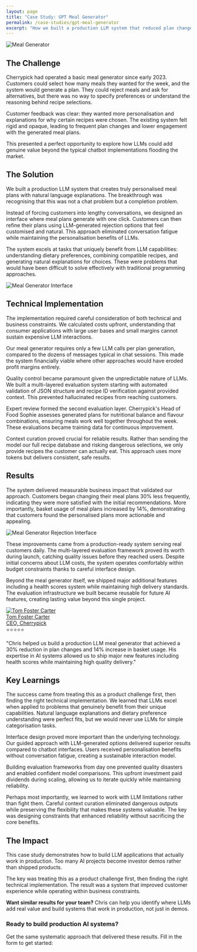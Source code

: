 ```yaml
---
layout: page
title: "Case Study: GPT Meal Generator"
permalink: /case-studies/gpt-meal-generator
excerpt: "How we built a production LLM system that reduced plan changes by 30% and increased basket usage by 14%"
---
```


<img src="/assets/img/meal-generator.jpg" alt="Meal Generator" class="float-right rounded-lg ml-6 mb-6 w-1/2 max-w-md"/>

## The Challenge

Cherrypick had operated a basic meal generator since early 2023. Customers could select how many meals they wanted for the week, and the system would generate a plan. They could reject meals and ask for alternatives, but there was no way to specify preferences or understand the reasoning behind recipe selections.

Customer feedback was clear: they wanted more personalisation and explanations for why certain recipes were chosen. The existing system felt rigid and opaque, leading to frequent plan changes and lower engagement with the generated meal plans.

This presented a perfect opportunity to explore how LLMs could add genuine value beyond the typical chatbot implementations flooding the market.

## The Solution

We built a production LLM system that creates truly personalised meal plans with natural language explanations. The breakthrough was recognising that this was not a chat problem but a completion problem.

Instead of forcing customers into lengthy conversations, we designed an interface where meal plans generate with one click. Customers can then refine their plans using LLM-generated rejection options that feel customised and natural. This approach eliminated conversation fatigue while maintaining the personalisation benefits of LLMs.

The system excels at tasks that uniquely benefit from LLM capabilities: understanding dietary preferences, combining compatible recipes, and generating natural explanations for choices. These were problems that would have been difficult to solve effectively with traditional programming approaches.

<img src="/assets/img/meal-generator-3.jpg" alt="Meal Generator Interface" class="float-right rounded-lg ml-6 mb-6 w-1/2 max-w-md"/>

## Technical Implementation

The implementation required careful consideration of both technical and business constraints. We calculated costs upfront, understanding that consumer applications with large user bases and small margins cannot sustain expensive LLM interactions.

Our meal generator requires only a few LLM calls per plan generation, compared to the dozens of messages typical in chat sessions. This made the system financially viable where other approaches would have eroded profit margins entirely.

Quality control became paramount given the unpredictable nature of LLMs. We built a multi-layered evaluation system starting with automated validation of JSON structure and recipe ID verification against provided context. This prevented hallucinated recipes from reaching customers.

Expert review formed the second evaluation layer. Cherrypick's Head of Food Sophie assesses generated plans for nutritional balance and flavour combinations, ensuring meals work well together throughout the week. These evaluations became training data for continuous improvement.

Context curation proved crucial for reliable results. Rather than sending the model our full recipe database and risking dangerous selections, we only provide recipes the customer can actually eat. This approach uses more tokens but delivers consistent, safe results.

## Results

The system delivered measurable business impact that validated our approach. Customers began changing their meal plans 30% less frequently, indicating they were more satisfied with the initial recommendations. More importantly, basket usage of meal plans increased by 14%, demonstrating that customers found the personalised plans more actionable and appealing.

<img src="/assets/img/meal-generator-reject.jpg" alt="Meal Generator Rejection Interface" class="float-right rounded-lg ml-6 mb-6 w-1/2 max-w-md"/>

These improvements came from a production-ready system serving real customers daily. The multi-layered evaluation framework proved its worth during launch, catching quality issues before they reached users. Despite initial concerns about LLM costs, the system operates comfortably within budget constraints thanks to careful interface design.

Beyond the meal generator itself, we shipped major additional features including a health scores system while maintaining high delivery standards. The evaluation infrastructure we built became reusable for future AI features, creating lasting value beyond this single project.

<div style="clear: both;"></div>

<!-- TFC Testimonial Section -->
<section class="py-20 bg-brand-deep-turquoise">
  <div class="max-w-4xl mx-auto px-6">
    <div class="bg-white rounded-lg p-8">
      <div class="flex items-center mb-4">
        <a href="https://www.linkedin.com/in/tomfostercarter/" target="_blank" class="flex items-center">
          <img src="/assets/img/testimonials/tfc.jpeg" alt="Tom Foster Carter" class="w-16 h-16 rounded-full mr-4 object-cover">
          <div>
            <div class="text-lg font-semibold text-brand-black">Tom Foster Carter</div>
            <div class="text-sm text-brand-black/70">CEO, Cherrypick</div>
          </div>
        </a>
      </div>
      <div class="flex text-yellow-500 mb-4 space-x-1">
        <span>⭐</span><span>⭐</span><span>⭐</span><span>⭐</span><span>⭐</span>
      </div>
      <p class="text-brand-black italic mb-4">
        "Chris helped us build a production LLM meal generator that achieved a 30% reduction in plan changes and 14% increase in basket usage. His expertise in AI systems allowed us to ship major new features including health scores while maintaining high quality delivery."
      </p>
    </div>
  </div>
</section>

## Key Learnings

The success came from treating this as a product challenge first, then finding the right technical implementation. We learned that LLMs excel when applied to problems that genuinely benefit from their unique capabilities. Natural language explanations and dietary preference understanding were perfect fits, but we would never use LLMs for simple categorisation tasks.

Interface design proved more important than the underlying technology. Our guided approach with LLM-generated options delivered superior results compared to chatbot interfaces. Users received personalisation benefits without conversation fatigue, creating a sustainable interaction model.

Building evaluation frameworks from day one prevented quality disasters and enabled confident model comparisons. This upfront investment paid dividends during scaling, allowing us to iterate quickly while maintaining reliability.

Perhaps most importantly, we learned to work with LLM limitations rather than fight them. Careful context curation eliminated dangerous outputs while preserving the flexibility that makes these systems valuable. The key was designing constraints that enhanced reliability without sacrificing the core benefits.

## The Impact

This case study demonstrates how to build LLM applications that actually work in production. Too many AI projects become investor demos rather than shipped products.

The key was treating this as a product challenge first, then finding the right technical implementation. The result was a system that improved customer experience while operating within business constraints.

**Want similar results for your team?** Chris can help you identify where LLMs add real value and build systems that work in production, not just in demos.

<div class="bg-white rounded-lg p-8 text-center mt-12 border border-brand-light-blue/20">
  <h3 class="text-2xl font-heading font-bold text-brand-black mb-4">Ready to build production AI systems?</h3>
  <p class="text-brand-black/80 mb-6">Get the same systematic approach that delivered these results. Fill in the form to get started:</p>
  <div class="rm-area-embed-services"></div>
</div>
